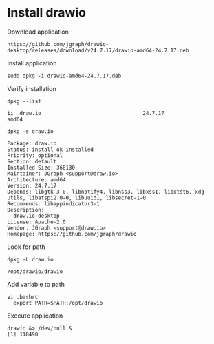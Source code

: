 # Install drawio

Download application

```
https://github.com/jgraph/drawio-desktop/releases/download/v24.7.17/drawio-amd64-24.7.17.deb
```



Install application

```
sudo dpkg -i drawio-amd64-24.7.17.deb
```

Verify installation

```
dpkg --list

ii  draw.io                                 24.7.17                             amd64        

dpkg -s draw.io

Package: draw.io
Status: install ok installed
Priority: optional
Section: default
Installed-Size: 368130
Maintainer: JGraph <support@draw.io>
Architecture: amd64
Version: 24.7.17
Depends: libgtk-3-0, libnotify4, libnss3, libxss1, libxtst6, xdg-utils, libatspi2.0-0, libuuid1, libsecret-1-0
Recommends: libappindicator3-1
Description: 
  draw.io desktop
License: Apache-2.0
Vendor: JGraph <support@draw.io>
Homepage: https://github.com/jgraph/drawio

```

Look for path

```
dpkg -L draw.io

/opt/drawio/drawio
```

Add variable to path

```
vi .bashrc
  export PATH=$PATH:/opt/drawio

```

Execute application

```
drawio &> /dev/null &
[1] 118490
```

